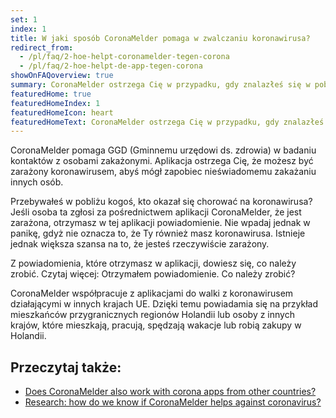 ```yaml
---
set: 1
index: 1
title: W jaki sposób CoronaMelder pomaga w zwalczaniu koronawirusa?
redirect_from: 
  - /pl/faq/2-hoe-helpt-coronamelder-tegen-corona
  - /pl/faq/2-hoe-helpt-de-app-tegen-corona
showOnFAQoverview: true
summary: CoronaMelder ostrzega Cię w przypadku, gdy znalazłeś się w pobliżu osoby z koronawirusem.
featuredHome: true
featuredHomeIndex: 1
featuredHomeIcon: heart
featuredHomeText: CoronaMelder ostrzega Cię w przypadku, gdy znalazłeś się w pobliżu osoby z koronawirusem.
---
```

CoronaMelder pomaga GGD (Gminnemu urzędowi ds. zdrowia) w badaniu kontaktów z osobami zakażonymi. Aplikacja ostrzega Cię, że możesz być zarażony koronawirusem, abyś mógł zapobiec nieświadomemu zakażaniu innych osób.
 
Przebywałeś w pobliżu kogoś, kto okazał się chorować na koronawirusa? Jeśli osoba ta zgłosi za pośrednictwem aplikacji CoronaMelder, że jest zarażona, otrzymasz w tej aplikacji powiadomienie. Nie wpadaj jednak w panikę, gdyż nie oznacza to, że Ty również masz koronawirusa. Istnieje jednak większa szansa na to, że jesteś rzeczywiście zarażony.
 
Z powiadomienia, które otrzymasz w aplikacji, dowiesz się, co należy zrobić. Czytaj więcej: Otrzymałem powiadomienie. Co należy zrobić?
 
CoronaMelder współpracuje z aplikacjami do walki z koronawirusem działającymi w innych krajach UE. Dzięki temu powiadamia się na przykład mieszkańców przygranicznych regionów Holandii lub osoby z innych krajów, które mieszkają, pracują, spędzają wakacje lub robią zakupy w Holandii.

## Przeczytaj także:

- <a href="/{{page.lang}}/faq/1-7-werkt-coronamelder-ook-met-apps-uit-andere-landen" lang="en" hreflang="en">Does CoronaMelder also work with corona apps from other countries?</a>
- <a href="/{{page.lang}}/faq/3-1-onderzoek-hoe-weten-we-of-coronamelder-helpt-tegen-corona" lang="en" hreflang="en">Research: how do we know if CoronaMelder helps against coronavirus?</a>
